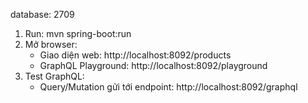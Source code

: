 database: 2709
1. Run: mvn spring-boot:run
2. Mở browser:
   - Giao diện web: http://localhost:8092/products
   - GraphQL Playground: http://localhost:8092/playground
3. Test GraphQL:
   - Query/Mutation gửi tới endpoint: http://localhost:8092/graphql
